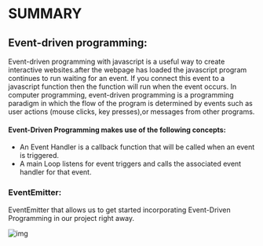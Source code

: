 # SUMMARY

## Event-driven programming:

Event-driven programming with javascript is a useful way to create interactive websites.after the webpage has loaded the javascript program continues to run waiting for an event. If you connect this event to a javascript function then the function will run when the event occurs.
In computer programming, event-driven programming is a programming paradigm in which the flow of the program is determined by events such as user actions (mouse clicks, key presses),or messages from other programs.

#### Event-Driven Programming makes use of the following concepts:

- An Event Handler is a callback function that will be called when an event is triggered.
- A main Loop listens for event triggers and calls the associated event handler for that event.

###  EventEmitter:

 EventEmitter that allows us to get started incorporating Event-Driven Programming in our project right away.
 
 ![img](https://upload.wikimedia.org/wikipedia/commons/c/cb/Event_driven_programming_Simply_Explained.jpg)
